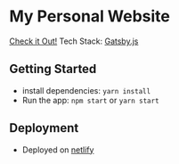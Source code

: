 # My Personal Website
[Check it Out!](https://mmarinov.netlify.com/)
Tech Stack: [Gatsby.js](https://www.gatsbyjs.org/)

## **Getting Started**

-   install dependencies: `yarn install`
-   Run the app: `npm start` or `yarn start`

## **Deployment**
- Deployed on [netlify](https://www.netlify.com/)

